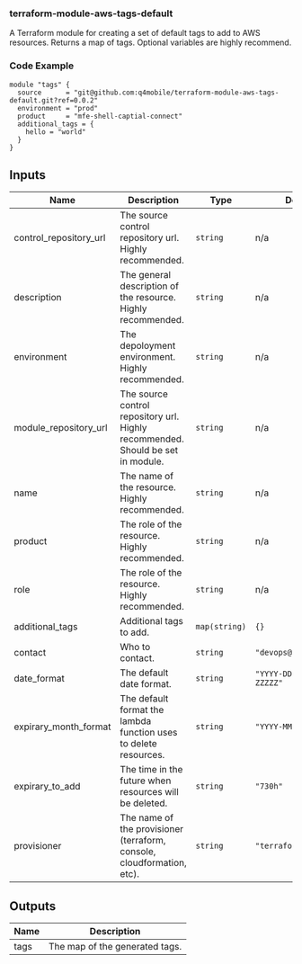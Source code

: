 ### terraform-module-aws-tags-default

A Terraform module for creating a set of default tags to add to AWS resources.  Returns a map of tags.  Optional variables are highly recommend.

### Code Example
```
module "tags" {
  source      = "git@github.com:q4mobile/terraform-module-aws-tags-default.git?ref=0.0.2"
  environment = "prod"
  product     = "mfe-shell-captial-connect"
  additional_tags = {
    hello = "world"
  }
}
```

## Inputs

| Name | Description | Type | Default | Required |
|------|-------------|------|---------|:-----:|
| control\_repository\_url | The source control repository url. Highly recommended. | `string` | n/a | yes |
| description | The general description of the resource.  Highly recommended. | `string` | n/a | yes |
| environment | The depoloyment environment. Highly recommended. | `string` | n/a | yes |
| module\_repository\_url | The source control repository url. Highly recommended.  Should be set in module. | `string` | n/a | yes |
| name | The name of the resource. Highly recommended. | `string` | n/a | yes |
| product | The role of the resource. Highly recommended. | `string` | n/a | yes |
| role | The role of the resource. Highly recommended. | `string` | n/a | yes |
| additional\_tags | Additional tags to add. | `map(string)` | `{}` | no |
| contact | Who to contact. | `string` | `"devops@trulioo.com"` | no |
| date\_format | The default date format. | `string` | `"YYYY-DD-MM hh:mm:ss ZZZZZ"` | no |
| expirary\_month\_format | The default format the lambda function uses to delete resources. | `string` | `"YYYY-MM"` | no |
| expirary\_to\_add | The time in the future when resources will be deleted. | `string` | `"730h"` | no |
| provisioner | The name of the provisioner (terraform, console, cloudformation, etc). | `string` | `"terraform"` | no |

## Outputs

| Name | Description |
|------|-------------|
| tags | The map of the generated tags. |
